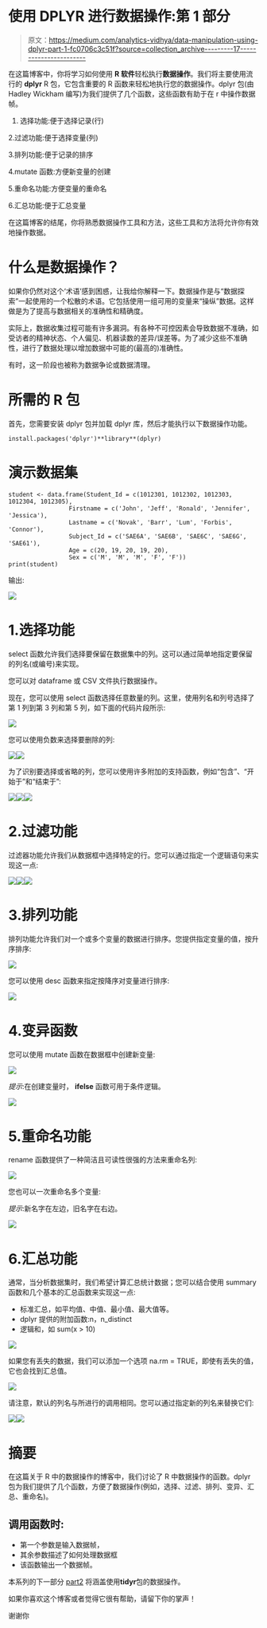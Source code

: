 # 使用 DPLYR 进行数据操作:第 1 部分

> 原文：<https://medium.com/analytics-vidhya/data-manipulation-using-dplyr-part-1-fc0706c3c51f?source=collection_archive---------17----------------------->

在这篇博客中，你将学习如何使用 **R 软件**轻松执行**数据操作**。我们将主要使用流行的 **dplyr** R 包，它包含重要的 R 函数来轻松地执行您的数据操作。dplyr 包(由 Hadley Wickham 编写)为我们提供了几个函数，这些函数有助于在 r 中操作数据帧。

1.  选择功能:便于选择记录(行)

2.过滤功能:便于选择变量(列)

3.排列功能:便于记录的排序

4.mutate 函数:方便新变量的创建

5.重命名功能:方便变量的重命名

6.汇总功能:便于汇总变量

在这篇博客的结尾，你将熟悉数据操作工具和方法，这些工具和方法将允许你有效地操作数据。

# 什么是数据操作？

如果你仍然对这个‘术语’感到困惑，让我给你解释一下。数据操作是与“数据探索”一起使用的一个松散的术语。它包括使用一组可用的变量来“操纵”数据。这样做是为了提高与数据相关的准确性和精确度。

实际上，数据收集过程可能有许多漏洞。有各种不可控因素会导致数据不准确，如受访者的精神状态、个人偏见、机器读数的差异/误差等。为了减少这些不准确性，进行了数据处理以增加数据中可能的(最高的)准确性。

有时，这一阶段也被称为数据争论或数据清理。

# 所需的 R 包

首先，您需要安装 dplyr 包并加载 dplyr 库，然后才能执行以下数据操作功能。

```
install.packages('dplyr')**library**(dplyr)
```

# 演示数据集

```
student <- data.frame(Student_Id = c(1012301, 1012302, 1012303,          1012304, 1012305),
                 Firstname = c('John', 'Jeff', 'Ronald', 'Jennifer', 'Jessica'),
                 Lastname = c('Novak', 'Barr', 'Lum', 'Forbis', 'Connor'),
                 Subject_Id = c('SAE6A', 'SAE6B', 'SAE6C', 'SAE6G', 'SAE61'),
                 Age = c(20, 19, 20, 19, 20),
                 Sex = c('M', 'M', 'M', 'F', 'F'))
print(student)
```

输出:

![](img/41f50fd545a94b863950487d4bf25855.png)

# 1.选择功能

select 函数允许我们选择要保留在数据集中的列。这可以通过简单地指定要保留的列名(或编号)来实现。

您可以对 dataframe 或 CSV 文件执行数据操作。

现在，您可以使用 select 函数选择任意数量的列。这里，使用列名和列号选择了第 1 列到第 3 列和第 5 列，如下面的代码片段所示:

![](img/b189f430cf29dee0fefe4b588455dda3.png)

您可以使用负数来选择要删除的列:

![](img/3eb1ffccd9417b436c05d1603c8fd248.png)![](img/1f853ff2eb7e796bdc60966abcb5d44e.png)

为了识别要选择或省略的列，您可以使用许多附加的支持函数，例如“包含”、“开始于”和“结束于”:

![](img/c7d0059d20a077a7cd9496fc2dc9dcd1.png)![](img/93d101c2cb58e4dd13d84633cf53cb58.png)![](img/24dcb1017825753db3b3567effb29997.png)

# 2.过滤功能

过滤器功能允许我们从数据框中选择特定的行。您可以通过指定一个逻辑语句来实现这一点:

![](img/a9cb00a66592a40f78f60b6c4de43606.png)![](img/c670536f3b9921da3d13fdd3ede4d29a.png)![](img/467493717345a6c759878cc9e1e46728.png)

# 3.排列功能

排列功能允许我们对一个或多个变量的数据进行排序。您提供指定变量的值，按升序排序:

![](img/ae180711b0544af61de9d31438326dcb.png)

您可以使用 desc 函数来指定按降序对变量进行排序:

![](img/5a9612cb046762fee0e10d466893a051.png)

# 4.变异函数

您可以使用 mutate 函数在数据框中创建新变量:

![](img/46977f1bb1b6e5ac579bfb2a9c9a855f.png)

*提示*:在创建变量时， **ifelse** 函数可用于条件逻辑。

![](img/6008c104f4f9d5867d8d0938beadd466.png)

# 5.重命名功能

rename 函数提供了一种简洁且可读性很强的方法来重命名列:

![](img/7bb255e3ae8beb261fa11944bcc4d64c.png)

您也可以一次重命名多个变量:

*提示*:新名字在左边，旧名字在右边。

![](img/45e9d07de5da74029d8babfbed834fe4.png)

# 6.汇总功能

通常，当分析数据集时，我们希望计算汇总统计数据；您可以结合使用 summary 函数和几个基本的汇总函数来实现这一点:

*   标准汇总，如平均值、中值、最小值、最大值等。
*   dplyr 提供的附加函数:n，n_distinct
*   逻辑和，如 sum(x > 10)

![](img/cc1bd4f6ff32fe131a0803a2015f40eb.png)

如果您有丢失的数据，我们可以添加一个选项 na.rm = TRUE，即使有丢失的值，它也会找到汇总值。

![](img/9b12347f996f32fc809067989940a73f.png)

请注意，默认的列名与所进行的调用相同。您可以通过指定新的列名来替换它们:

![](img/adc84029a43f1bd178808f076fa03c54.png)![](img/398cfc4b9e42f11598211b5678413a03.png)

# 摘要

在这篇关于 R 中的数据操作的博客中，我们讨论了 R 中数据操作的函数。dplyr 包为我们提供了几个函数，方便了数据操作(例如，选择、过滤、排列、变异、汇总、重命名)。

## 调用函数时:

*   第一个参数是输入数据帧，
*   其余参数描述了如何处理数据框
*   该函数输出一个数据帧。

本系列的下一部分 [part2](/@margi.patel016/data-manipulation-using-tidyr-part-2-84458c3ef90b) 将涵盖使用**tidyr**包的数据操作。

如果你喜欢这个博客或者觉得它很有帮助，请留下你的掌声！

谢谢你
